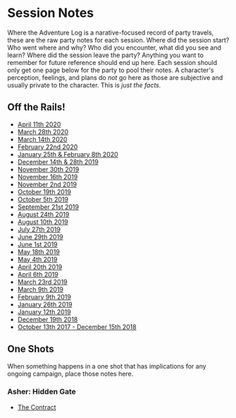 <!-- TITLE: Session Notes -->
<!-- SUBTITLE: who, what, when, where, and how much? -->

# Session Notes
Where the Adventure Log is a narative-focused record of party travels, these are the raw party notes for each session. Where did the session start? Who went where and why? Who did you encounter, what did you see and learn? Where did the session leave the party? Anything you want to remember for future reference should end up here. Each session should only get one page below for the party to pool their notes. A character's perception, feelings, and plans do _not_ go here as those are subjective and usually private to the character. This is _just the facts._ 

## Off the Rails!

*  [April 11th  2020](2020-04-11)
*  [March 28th  2020](2020-03-28)
* [March 14th  2020](2020-03-14)
* [February 22nd 2020](2020-02-22)
* [January 25th & February 8th 2020](2020-01-25-02-08)
* [December 14th & 28th 2019](2019-12-14-28)
* [November 30th 2019](2019-11-30)
* [November 16th 2019](2019-11-16)
* [November 2nd 2019](2019-11-02)
* [October 19th 2019](2019-10-19)
* [October 5th 2019](2019-10-05)
* [September 21st 2019](2019-09-21)
* [August 24th 2019](2019-08-24)
* [August 10th 2019](2019-08-10)
* [July 27th 2019](2019-07-27)
* [June 29th 2019](2019-06-29)
* [June 1st 2019](2019-06-01)
* [May 18th 2019](2019-05-18)
* [May 4th 2019](2019-05-04)
* [April 20th 2019](2019-04-20)
* [April 6th 2019](2019-04-06)
* [March 23rd 2019](2019-03-23)
* [March 9th 2019](2019-03-09)
* [February 9th 2019](2019-02-09)
* [January 26th 2019](2019-01-26)
* [January 12th 2019](2019-01-12)
* [December 19th 2018](2018-12-19)
* [October 13th 2017 - December 15th 2018](2017-10-13-2018-12-15)

## One Shots
When something happens in a one shot that has implications for any ongoing campaign, place those notes here.

### Asher: Hidden Gate
* [The Contract](2019-06-15-asher-contract)